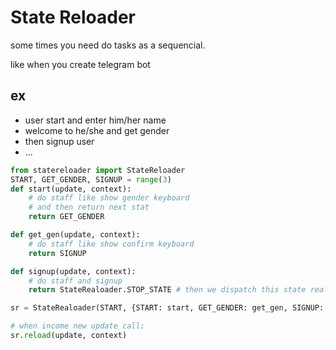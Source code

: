 # State Reloader

some times you need do tasks as a sequencial.

like when you create telegram bot

## ex

- user start and enter him/her name
- welcome to he/she and get gender
- then signup user
- ...

```python
from statereloader import StateReloader
START, GET_GENDER, SIGNUP = range(3)
def start(update, context):
    # do staff like show gender keyboard
    # and then return next stat
    return GET_GENDER

def get_gen(update, context):
    # do staff like show confirm keyboard
    return SIGNUP

def signup(update, context):
    # do staff and signup
    return StateRealoader.STOP_STATE # then we dispatch this state realoader for you

sr = StateRealoader(START, {START: start, GET_GENDER: get_gen, SIGNUP: signup})

# when income new update call:
sr.reload(update, context)  
```
